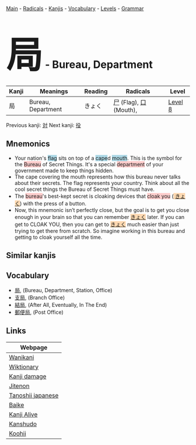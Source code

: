 <style> bigfont {font-size: 100px}</style>
[Main](../README.md) -
[Radicals](../radicals.md) -
[Kanjis](../kanjis.md) -
[Vocabulary](../vocabulary.md) -
[Levels](../levels.md) -
[Grammar](../grammar.md)
# <bigfont> 局</bigfont> - Bureau, Department 

| Kanji | Meanings | Reading | Radicals | Level |
| --- | --- | --- | --- | --- |
| 局 | Bureau, Department | きょく | [尸](../radicals/尸.md) (Flag), [口](../radicals/口.md) (Mouth),  | [Level 8](../levels/wk_level8.md) |

Previous kanji: [対](対.md) Next kanji: [役](役.md) 

## Mnemonics
 * Your nation's <span style="background-color:#ADD8E6"> flag</span> sits on top of a <span style="background-color:#ADD8E6"> cape</span>d <span style="background-color:#ADD8E6"> mouth</span>. This is the symbol for the <span style="background-color:#ffcccb"> Bureau</span> of Secret Things. It's a special <span style="background-color:#ffcccb"> department</span> of your government made to keep things hidden.
* The cape covering the mouth represents how this bureau never talks about their secrets. The flag represents your country. Think about all the cool secret things the Bureau of Secret Things must have.
* The <span style="background-color:#ffcccb"> bureau</span>'s best-kept secret is cloaking devices that <span style="background-color:#ffcccb"> cloak you</span> (<span style="background-color:#fed8b1"> [きょく](https://jisho.org/search/きょく)</span>) with the press of a button.
* Now, this mnemonic isn’t perfectly close, but the goal is to get you close enough in your brain so that you can remember <span style="background-color:#fed8b1"> [きょく](https://jisho.org/search/きょく)</span> later. If you can get to CLOAK YOU, then you can get to <span style="background-color:#fed8b1"> [きょく](https://jisho.org/search/きょく)</span> much easier than just trying to get there from scratch. So imagine working in this bureau and getting to cloak yourself all the time.


## Similar kanjis
 


## Vocabulary
 * [局](../vocabulary/局.md), (Bureau, Department, Station, Office)
* [支局](../vocabulary/局.md), (Branch Office)
* [結局](../vocabulary/局.md), (After All, Eventually, In The End)
* [郵便局](../vocabulary/局.md), (Post Office)



## Links 

| Webpage |
| --- |
| [Wanikani          ](https://www.wanikani.com/kanji/局) |
| [Wiktionary        ](https://en.wiktionary.org/wiki/局) |
| [Kanji damage      ](http://www.kanjidamage.com/kanji/search?utf8=✓&q=局) |
| [Jitenon           ](https://jitenon.com/kanji/局) |
| [Tanoshii japanese ](https://www.tanoshiijapanese.com/dictionary/kanji.cfm?k=局) |
| [Baike             ](https://baike.baidu.com/item/局) |
| [Kanji Alive       ](https://app.kanjialive.com/局) |
| [Kanshudo          ](https://www.kanshudo.com/searchmn?q=局) |
| [Koohii            ](https://kanji.koohii.com/study/kanji/局) |
